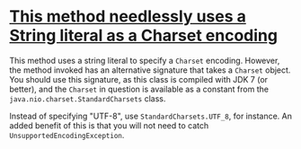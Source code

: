 # [This method needlessly uses a String literal as a Charset encoding](http://fb-contrib.sourceforge.net/bugdescriptions.html#CSI_CHAR_SET_ISSUES_USE_STANDARD_CHARSET)

This method uses a string literal to specify a `Charset` encoding. However, the method invoked has an
    		alternative signature that takes a `Charset` object. You should use this signature, as this class is compiled
    		with JDK 7 (or better), and the `Charset` in question is available as a constant from the
    		`java.nio.charset.StandardCharsets` class.

Instead of specifying "UTF-8", use `StandardCharsets.UTF_8`, for instance. An added benefit of this is
    		that you will not need to catch `UnsupportedEncodingException`.